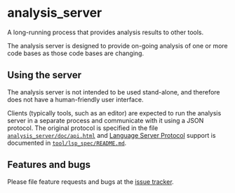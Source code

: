 # analysis_server

A long-running process that provides analysis results to other tools.

The analysis server is designed to provide on-going analysis of one or more code
bases as those code bases are changing.

## Using the server

The analysis server is not intended to be used stand-alone, and therefore does
not have a human-friendly user interface.

Clients (typically tools, such as an editor) are expected to run the analysis
server in a separate process and communicate with it using a JSON protocol. The
original protocol is specified in the file [`analysis_server/doc/api.html`][api]
and [Language Server Protocol][lsp_spec] support is documented in
[`tool/lsp_spec/README.md`](tool/lsp_spec/README.md).

## Features and bugs

Please file feature requests and bugs at the [issue tracker][tracker].

[tracker]: https://github.com/dart-lang/sdk/issues
[api]: https://htmlpreview.github.io/?https://github.com/dart-lang/sdk/blob/main/pkg/analysis_server/doc/api.html
[lsp_spec]: https://microsoft.github.io/language-server-protocol/
